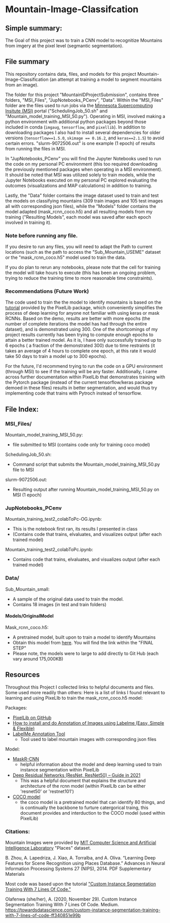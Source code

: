 # Mountain-Image-Classifcation

## Simple summary: 

The Goal of this project was to train a CNN model to recognitize Mountains from imgery at the pixel level (segmantic segmentation).

## File summary

This repository contains data, files, and models for this project Mountain-Image-Classification (an attempt at training a model to segment mountains from an image). 

The folder for this project "MountainIDProjectSubmission", contains three folders, "MSI_Files", "JupNotebooks_PCenv", "Data". Within the "MSI_Files" folder are the files used to run jobs via the [Minnesota Supercomputing Insitute (MSI)](https://www.msi.umn.edu/) portal ("SchedulingJob_50.sh" and "Mountain_model_training_MSI_50.py"). Operating in MSI, involved making a python environment with additional python packages beyond those included in conda (`imgaug`, `tensorflow`, and `pixellib`). In addition to downloading packages I also had to install several dependencies for older versions (`tensorflow==1.5.0`, `skimage == 0.16.2`, and `keras==2.1.5`) to avoid certain errors. "slurm-9072506.out" is one example (1 epoch) of results from running the files in MSI. 

In "JupNotebooks_PCenv" you will find the Jupyter Notebooks used to run the code on my personal PC environment (this too required downloading the previously  mentioned packages when operating in a MSI environment). It should be noted that MSI was utilized solely to train models, while the Jupyter Notebooks executed on my personal PC explored evaluating the outcomes (visualizations and MAP calculations) in addition to training. 

Lastly, the "Data" folder contains the image dataset used to train and test the models on classifying mountains (309 train images and 105 test images all with corresponding json files), while the "Models" folder contains the model adapted (mask_rcnn_coco.h5) and all resulting models from my training ("Resulting Models", each model was saved after each epoch involved in training it). 

### Note before running any file. 

If you desire to run any files, you will need to adapt the Path to current locations (such as the path to access the "Sub_Mountain_USEME" dataset or the "mask_rcnn_coco.h5" model used to train the data. 

If you do plan to rerun any notebooks, please note that the cell for training the model will take hours to execute (this has been an ongoing problem, trying to reduce the training time to more reasonable time constraints). 

### Recommendations (Future Work)

The code used to train the the model to identify mountains is based on the [tutorial](https://pixellib.readthedocs.io/en/latest/Image_instance.html) provided by the PixelLib package, which conveniently simplifies the process of deep learning for anyone not familiar with using keras or mask RCNNs. Based on the demo, results are better with more epochs (the number of complete iterations the model has had through the entire dataset), and is demonstrated using 300. One of the shortcomings of my project results currently has been trying to compute enough epochs to attain a better trained model. As it is, I have only successfully trained up to 6 epochs ( a fraction of the demonstrated 300) due to time restraints (it takes an average of 4 hours to complete one epoch, at this rate it would take 50 days to train a model up to 300 epochs). 

For the future, I'd recommend trying to run the code on a GPU environment (through MSI) to see if the training will be any faster. Additionally, I came across further documentation within PixelLib that demonstrates training with the Pytorch package (instead of the current tensorflow/keras package demoed in these files) results in better segmentation, and would thus try implementing code that trains with Pytroch instead of tensorflow.  

## File Index:
### MSI_Files/
Mountain_model_training_MSI_50.py:
  * file submitted to MSI (contains code only for training coco model)

SchedulingJob_50.sh:
  * Command script that submits the Mountain_model_training_MSI_50.py file to MSI

slurm-9072506.out:
  * Resulting output after running Mountain_model_training_MSI_50.py on MSI (1 epoch)
### JupNotebooks_PCenv
Mountain_training_test2_colabToPc-OG.ipynb:
  * This is the notebook first ran, its results I presented in class
  * (Contains code that trains, elvaluates, and visualizes output (after each trained model)

Mountain_training_test2_colabToPc.ipynb:
  * Contains code that trains, elvaluates, and visualizes output (after each trained model)
### Data/
Sub_Mountain_small:
  * A sample of the original data used to train the model.
  * Contains 18 images (in test and train folders)
#### Models/OriginalModel
  Mask_rcnn_coco.h5:
   * A pretrained model, built upon to train a model to identify Mountains
   * Obtain this model from [here](https://towardsdatascience.com/custom-instance-segmentation-training-with-7-lines-of-code-ff340851e99b). You will find the link within the  "FINAL STEP"
   * Please note, the models were to large to add directly to Git Hub (each vary around 175,000KB)
## Resources

Throughout this Project I collected links to helpful documents and files. Some used more readily than others: Here is a list of links I found relevant to learning and using PixeLIb to train the mask_rcnn_coco.h5 model:

Packages: 
* [PixelLib on GitHub](https://github.com/ayoolaolafenwa/PixelLib)
* [How to install and do Annotation of Images using Labelme (Easy, Simple & Flexible)](https://www.youtube.com/watch?v=XKJc2YT5-es)
* [LabelMe Annotation Tool](https://github.com/CSAILVision/LabelMeAnnotationTool)
    * Tool used to label mountain images with corresponding json files
    
Model: 
* [MaskR-CNN](https://github.com/matterport/Mask_RCNN)
    * helpful information about the model and deep learning used to train instance segmentation within PixelLib
* [Deep Residual Networks (ResNet, ResNet50) – Guide in 2021](https://viso.ai/deep-learning/resnet-residual-neural-network/)
    * This was a helpful document that explains the structure and architecture of the rcnn model (within PixelLIb can be either 'resnet50' or 'restnet101')
* [COCO model](https://arxiv.org/pdf/1405.0312.pdf) 
    * the coco model is a pretrained model that can identify 80 things, and is continually the backbone to furture catergorical traing, this document provides and interduction to the COCO model (used within PixelLib)
### Citations:
Mountain Images were provided by [MIT Computer Science and Artificial Intelligence Laboratory](http://places.csail.mit.edu/) "Places" dataset. 

B. Zhou, A. Lapedriza, J. Xiao, A. Torralba, and A. Oliva. “Learning Deep Features for Scene Recognition using Places Database.” Advances in Neural Information Processing Systems 27 (NIPS), 2014. PDF Supplementary Materials

Most code was based upon the tutorial ["Custom Instance Segmentation Training With 7 Lines Of Code."](https://towardsdatascience.com/custom-instance-segmentation-training-with-7-lines-of-code-ff340851e99b)

Olafenwa (she/her), A. (2020, November 29). Custom Instance Segmentation Training With 7 Lines Of Code. Medium. https://towardsdatascience.com/custom-instance-segmentation-training-with-7-lines-of-code-ff340851e99b
